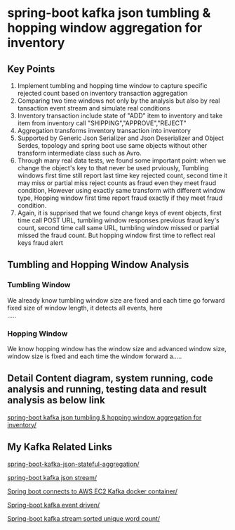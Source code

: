 # spring-boot kafka json tumbling & hopping window aggregation for inventory
## Key Points
  1. Implement tumbling and hopping time window to capture specific rejected count based on inventory transaction aggregation 
  2. Comparing two time windows not only by the analysis but also by real tansaction event stream and simulate real conditions 
  3. Inventory transaction include state of "ADD" item to inventory and take item from inventory call "SHIPPING","APPROVE","REJECT"
  4. Aggregation transforms inventory transaction into inventory
  5. Supported by Generic Json Serializer and Json Deserializer and Object Serdes, topology and spring boot use same objects without
     other transform intermediate class such as Avro.
  6. Through many real data tests, we found some important point: when we change the object's key to that never be used prviously,
     Tumbling windows first time still report last time key rejected count, second time it may miss or partial miss reject counts as 
     fraud even they meet fraud condition, However using exactly same transform with different window type, Hopping window first time 
     report fraud exactly if they meet fraud condition.
  7. Again, it is supprised that we found change keys of event objects, first time call POST URL, tumbling window responses previous 
     fraud key's count, second time call same URL, tumbling window missed or partial missed the fraud count. But hopping window first 
     time to reflect real keys fraud alert
     
## Tumbling and Hopping Window Analysis
 
### Tumbling Window

   We already know tumbling window size are fixed and each time go forward fixed size of window length, it detects all events, here    
    .....

### Hopping Window

   We know hopping window has the window size and advanced window size, window size is fixed and each time the window forward a.....

## Detail Content diagram, system running, code analysis and running, testing data and result analysis as below link

  [spring-boot kafka json tumbling & hopping window aggregation for inventory/](https://johnzhang320.com/spring-boot-kafka-json-tumbling-and-hopping-window-aggregation-for-inventory/)
 
  
 ## My Kafka Related Links
 
  [spring-boot-kafka-json-stateful-aggregation/](https://johnzhang320.com/spring-boot-kafka-json-stateful-aggregation)
  
  [spring-boot kafka json stream/](https://johnzhang320.com/spring-boot-kafka-json-stream)
  
  [Spring boot connects to AWS EC2 Kafka docker container/](https://johnzhang320.com/kafka-aws-ec2-kafka-docker/)
  
  [Spring-boot kafka event driven/](https://johnzhang320.com/spring-boot-kafka-event-driven)
 
  [Spring-boot kafka stream sorted unique word count/](https://johnzhang320.com/sorted-unique-word-count/)
 
  
   

